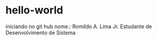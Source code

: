 # hello-world
iniciando no git hub
nome.: Romildo A. Lima Jr.
Estudante de Desenvolvimento de Sistema
